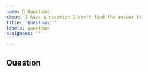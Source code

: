 ```yaml
---
name: 🙋 Question
about: I have a question I can't find the answer to
title: 'Question: '
labels: question
assignees: ''

---
```


<!-- Have you tried checking the documentation first? https://commonmark.thephpleague.com/ -->

## Question

<!-- Replace this with your question -->
